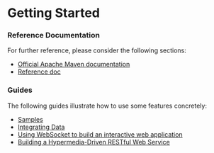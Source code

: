 # Getting Started

### Reference Documentation
For further reference, please consider the following sections:

* [Official Apache Maven documentation](https://maven.apache.org/guides/index.html)
* [Reference doc](https://docs.spring.io/spring-cloud-gcp/docs/1.1.0.M3/reference/htmlsingle/)

### Guides
The following guides illustrate how to use some features concretely:

* [Samples](https://github.com/spring-cloud/spring-cloud-gcp/tree/master/spring-cloud-gcp-samples)
* [Integrating Data](https://spring.io/guides/gs/integration/)
* [Using WebSocket to build an interactive web application](https://spring.io/guides/gs/messaging-stomp-websocket/)
* [Building a Hypermedia-Driven RESTful Web Service](https://spring.io/guides/gs/rest-hateoas/)

